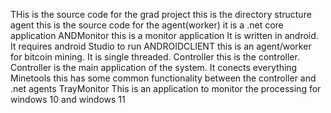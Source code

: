 THis is the source code for the grad project
this is the directory structure
agent
    this is the source code for the agent(worker)
        it is a .net core application
ANDMonitor
    this is a monitor application
    It is written in android.  It requires android Studio to run
ANDROIDCLIENT
    this is an agent/worker for bitcoin mining.  It is single threaded. 
Controller
    this is the controller.  Controller is the main application of the system.  It conects everything
Minetools
    this has some common functionality between the controller and .net agents
TrayMonitor
    This is an application to monitor the processing for windows 10 and windows 11
    